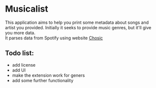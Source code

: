 # Musicalist
This application aims to help you print some metadata about songs and artist you provided. Initially it seeks to provide music genres, but it'll give you more data.  
It parses data from Spotify using website [Chosic](https://www.chosic.com)  

## Todo list:
- add license  
- add UI  
- make the extension work for geners
- add some further functionality  